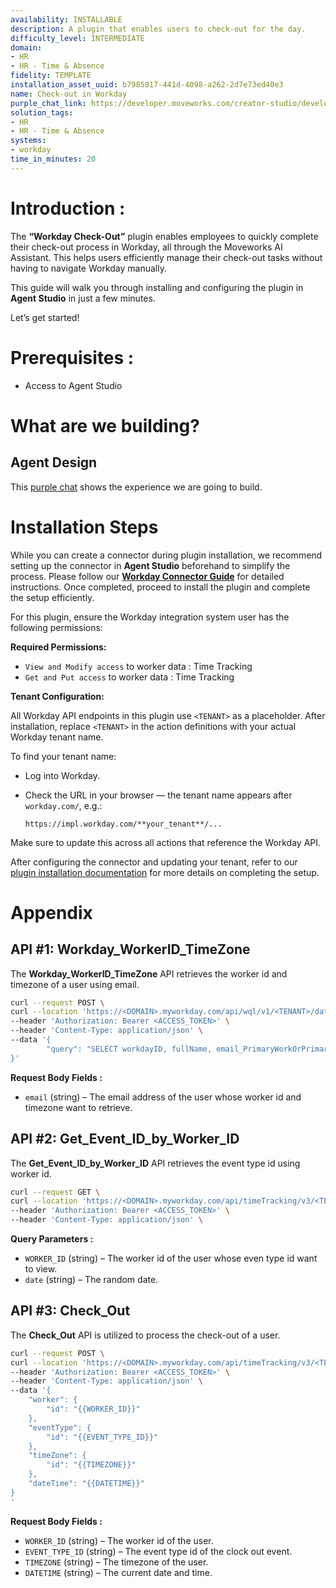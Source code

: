 ```yaml
---
availability: INSTALLABLE
description: A plugin that enables users to check-out for the day.
difficulty_level: INTERMEDIATE
domain:
- HR
- HR - Time & Absence
fidelity: TEMPLATE
installation_asset_uuid: b7985817-441d-4098-a262-2d7e73ed40e3
name: Check-out in Workday
purple_chat_link: https://developer.moveworks.com/creator-studio/developer-tools/purple-chat/?conversation=%7B%22startTimestamp%22%3A%2211%3A43+AM%22%2C%22messages%22%3A%5B%7B%22parts%22%3A%5B%7B%22richText%22%3A%22%3Cp%3EI+want+to+check+out+for+today%3C%2Fp%3E%22%7D%5D%2C%22role%22%3A%22user%22%7D%2C%7B%22parts%22%3A%5B%7B%22richText%22%3A%22%3Cp%3EOkay%2C+checking+you+out+now.%3C%2Fp%3E%22%7D%2C%7B%22reasoningSteps%22%3A%5B%7B%22richText%22%3A%22Fetching+user%27s+timezone...%22%2C%22status%22%3A%22pending%22%7D%5D%7D%2C%7B%22reasoningSteps%22%3A%5B%7B%22richText%22%3A%22Received+User%27s+Timezone%22%2C%22status%22%3A%22success%22%7D%5D%7D%2C%7B%22reasoningSteps%22%3A%5B%7B%22richText%22%3A%22Clocking+out+the+user...%22%2C%22status%22%3A%22pending%22%7D%5D%7D%2C%7B%22richText%22%3A%22%3Cp%3ECheck-out+successful+for+Jane+Doe+at+2025-07-03T19%3A30%3A00Z+in+Eastern+Time+%28US+%26amp%3B+Canada%29.%3C%2Fp%3E%22%7D%2C%7B%22citations%22%3A%5B%7B%22citationTitle%22%3A%22View+in+Workday%22%2C%22connectorName%22%3A%22workday%22%7D%5D%7D%5D%2C%22role%22%3A%22assistant%22%7D%5D%7D
solution_tags:
- HR
- HR - Time & Absence
systems:
- workday
time_in_minutes: 20
---
```


# **Introduction :**

The **“Workday Check-Out”** plugin enables employees to quickly complete their check-out process in Workday, all through the Moveworks AI Assistant. This helps users efficiently manage their check-out tasks without having to navigate Workday manually.

This guide will walk you through installing and configuring the plugin in **Agent Studio** in just a few minutes.

Let’s get started!

# Prerequisites :

- Access to Agent Studio

# What are we building?

## **Agent Design**

This [purple chat](https://developer.moveworks.com/creator-studio/developer-tools/purple-chat/?conversation=%7B%22startTimestamp%22%3A%2211%3A43+AM%22%2C%22messages%22%3A%5B%7B%22parts%22%3A%5B%7B%22richText%22%3A%22%3Cp%3EI+want+to+check+out+for+today%3C%2Fp%3E%22%7D%5D%2C%22role%22%3A%22user%22%7D%2C%7B%22parts%22%3A%5B%7B%22richText%22%3A%22%3Cp%3EOkay%2C+checking+you+out+now.%3C%2Fp%3E%22%7D%2C%7B%22reasoningSteps%22%3A%5B%7B%22richText%22%3A%22Fetching+user%27s+timezone...%22%2C%22status%22%3A%22pending%22%7D%5D%7D%2C%7B%22reasoningSteps%22%3A%5B%7B%22richText%22%3A%22Received+User%27s+Timezone%22%2C%22status%22%3A%22success%22%7D%5D%7D%2C%7B%22reasoningSteps%22%3A%5B%7B%22richText%22%3A%22Clocking+out+the+user...%22%2C%22status%22%3A%22pending%22%7D%5D%7D%2C%7B%22richText%22%3A%22%3Cp%3ECheck-out+successful+for+Jane+Doe+at+2025-07-03T19%3A30%3A00Z+in+Eastern+Time+%28US+%26amp%3B+Canada%29.%3C%2Fp%3E%22%7D%2C%7B%22citations%22%3A%5B%7B%22citationTitle%22%3A%22View+in+Workday%22%2C%22connectorName%22%3A%22workday%22%7D%5D%7D%5D%2C%22role%22%3A%22assistant%22%7D%5D%7D) shows the experience we are going to build.

# **Installation Steps**

While you can create a connector during plugin installation, we recommend setting up the connector in **Agent Studio** beforehand to simplify the process. Please follow our [**Workday Connector Guide**](https://developer.moveworks.com/marketplace/package/?id=workday&hist=home%2Cbrws#how-to-implement) for detailed instructions. Once completed, proceed to install the plugin and complete the setup efficiently.

For this plugin, ensure the Workday integration system user has the following permissions:

**Required Permissions:**

- `View and Modify access` to worker data : Time Tracking
- `Get and Put access` to worker data : Time Tracking

**Tenant Configuration:**

All Workday API endpoints in this plugin use `<TENANT>` as a placeholder. After installation, replace `<TENANT>` in the action definitions with your actual Workday tenant name.

To find your tenant name:

- Log into Workday.
- Check the URL in your browser — the tenant name appears after `workday.com/`, e.g.:
    
    `https://impl.workday.com/**your_tenant**/...`
    

Make sure to update this across all actions that reference the Workday API.

After configuring the connector and updating your tenant, refer to our [plugin installation documentation](https://help.moveworks.com/docs/ai-agent-marketplace-installation) for more details on completing the setup.

# **Appendix**

## API #1: Workday_WorkerID_TimeZone

The **Workday_WorkerID_TimeZone** API retrieves the worker id and timezone of a user using email.

```bash
curl --request POST \
curl --location 'https://<DOMAIN>.myworkday.com/api/wql/v1/<TENANT>/data?offset=0&limit=1' \
--header 'Authorization: Bearer <ACCESS_TOKEN>' \
--header 'Content-Type: application/json' \
--data '{     
		"query": "SELECT workdayID, fullName, email_PrimaryWorkOrPrimaryHome, timeZoneOfLocationOfWorkersPrimaryPosition, check_InStatus FROM allWorkers WHERE email_PrimaryWorkOrPrimaryHome = '\''{{email}}'\''" 
}'
```

**Request Body Fields :**

- `email`  (string) – The email address of the user whose worker id and timezone want to retrieve.

## API #2: Get_Event_ID_by_Worker_ID

The **Get_Event_ID_by_Worker_ID** API retrieves the event type id using worker id.

```bash
curl --request GET \
curl --location 'https://<DOMAIN>.myworkday.com/api/timeTracking/v3/<TENANT>/values/timeValues/outReason/?date={{date}}&inOutCodeOnly=true&offset=0&limit=10&worker={{WORKER_ID}}' \
--header 'Authorization: Bearer <ACCESS_TOKEN>' \
--header 'Content-Type: application/json' \

```

**Query Parameters :**

- `WORKER_ID`  (string) – The worker id of the user whose even type id want to view.
- `date`  (string) – The random date.

## API #3: Check_Out

The **Check_Out** API is utilized to process the check-out of a user.

```bash
curl --request POST \
curl --location 'https://<DOMAIN>.myworkday.com/api/timeTracking/v3/<TENANT>/timeClockEvents?worker={{WORKER_ID}}' \
--header 'Authorization: Bearer <ACCESS_TOKEN>' \
--header 'Content-Type: application/json' \
--data '{ 
    "worker": {
        "id": "{{WORKER_ID}}"
    },
    "eventType": {
        "id": "{{EVENT_TYPE_ID}}"
    },
    "timeZone": {
        "id": "{{TIMEZONE}}"
    },
    "dateTime": "{{DATETIME}}"
}
'
```

**Request Body Fields :**

- `WORKER_ID`  (string) – The worker id of the user.
- `EVENT_TYPE_ID`  (string) – The event type id of the  clock out event.
- `TIMEZONE`  (string) – The timezone of the user.
- `DATETIME`  (string) – The current date and time.